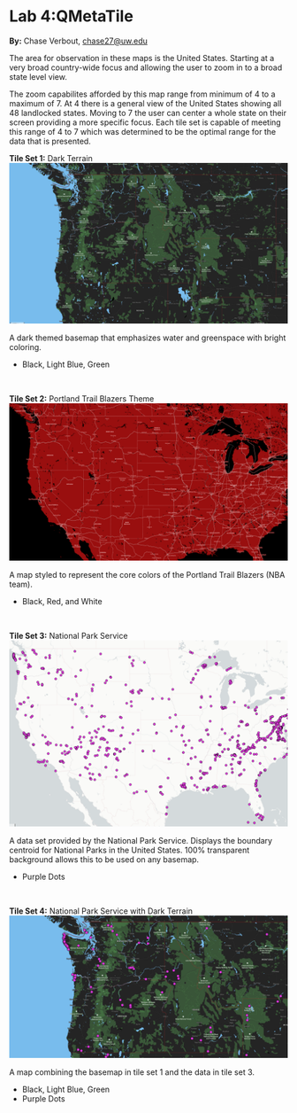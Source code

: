 # Lab 4:QMetaTile

**By:** Chase Verbout, chase27@uw.edu

The area for observation in these maps is the United States. Starting at a very broad country-wide focus and allowing the user to zoom in to a broad state level view.

The zoom capabilites afforded by this map range from minimum of 4 to a maximum of 7. At 4 there is a general view of the United States showing all 48 landlocked states. Moving to 7 the user can center a whole state on their screen providing a more specific focus. Each tile set is capable of meeting this range of 4 to 7 which was determined to be the optimal range for the data that is presented.

**Tile Set 1:** Dark Terrain
![dark terrain](img/darkt.png)

A dark themed basemap that emphasizes water and greenspace with bright coloring.
- Black, Light Blue, Green
<br>

**Tile Set 2:** Portland Trail Blazers Theme
![blazers](img/blazers.png)

A map styled to represent the core colors of the Portland Trail Blazers (NBA team).
- Black, Red, and White
<br>

**Tile Set 3:** National Park Service
![nps](img/nps.png)

A data set provided by the National Park Service. Displays the boundary centroid for National Parks in the United States. 100% transparent background allows this to be used on any basemap.
  - Purple Dots
<br>

**Tile Set 4:** National Park Service with Dark Terrain
![darknps](img/darknps.png)

A map combining the basemap in tile set 1 and the data in tile set 3.
- Black, Light Blue, Green
- Purple Dots
